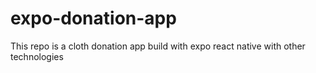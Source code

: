 # expo-donation-app
This repo is a cloth donation app build with expo react native with other technologies
